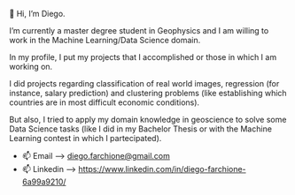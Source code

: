 👋 Hi, I’m Diego.

I’m currently a master degree student in Geophysics and I am willing to work in the Machine Learning/Data Science domain.

In my profile, I put my projects that I accomplished or those in which I am working on.

I did projects regarding classification of real world images, regression (for instance, salary prediction) and clustering problems (like establishing which countries are in most difficult economic conditions).

But also, I tried to apply my domain knowledge in geoscience to solve some Data Science tasks (like I did in my Bachelor Thesis or with the Machine Learning contest in which I partecipated). 





- 📫 Email --> diego.farchione@gmail.com
- 📫 Linkedin --> https://www.linkedin.com/in/diego-farchione-6a99a9210/

<!---
Iron486/Iron486 is a ✨ special ✨ repository because its `README.md` (this file) appears on your GitHub profile.
You can click the Preview link to take a look at your changes.
--->
